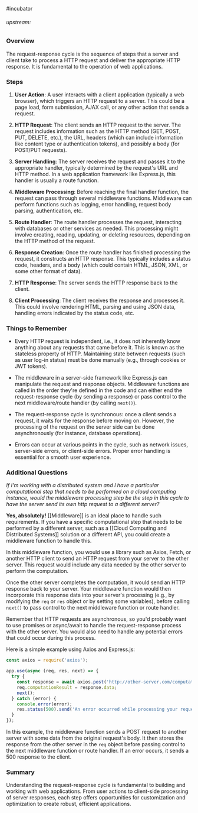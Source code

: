 #incubator 
###### upstream: 

### Overview

The request-response cycle is the sequence of steps that a server and client take to process a HTTP request and deliver the appropriate HTTP response. It is fundamental to the operation of web applications.

### Steps

1. **User Action**: A user interacts with a client application (typically a web browser), which triggers an HTTP request to a server. This could be a page load, form submission, AJAX call, or any other action that sends a request.

2. **HTTP Request**: The client sends an HTTP request to the server. The request includes information such as the HTTP method (GET, POST, PUT, DELETE, etc.), the URL, headers (which can include information like content type or authentication tokens), and possibly a body (for POST/PUT requests).

3. **Server Handling**: The server receives the request and passes it to the appropriate handler, typically determined by the request's URL and HTTP method. In a web application framework like Express.js, this handler is usually a route function.

4. **Middleware Processing**: Before reaching the final handler function, the request can pass through several middleware functions. Middleware can perform functions such as logging, error handling, request body parsing, authentication, etc.

5. **Route Handler**: The route handler processes the request, interacting with databases or other services as needed. This processing might involve creating, reading, updating, or deleting resources, depending on the HTTP method of the request.

6. **Response Creation**: Once the route handler has finished processing the request, it constructs an HTTP response. This typically includes a status code, headers, and a body (which could contain HTML, JSON, XML, or some other format of data).

7. **HTTP Response**: The server sends the HTTP response back to the client.

8. **Client Processing**: The client receives the response and processes it. This could involve rendering HTML, parsing and using JSON data, handling errors indicated by the status code, etc.

### Things to Remember

- Every HTTP request is independent, i.e., it does not inherently know anything about any requests that came before it. This is known as the stateless property of HTTP. Maintaining state between requests (such as user log-in status) must be done manually (e.g., through cookies or JWT tokens).

- The middleware in a server-side framework like Express.js can manipulate the request and response objects. Middleware functions are called in the order they're defined in the code and can either end the request-response cycle (by sending a response) or pass control to the next middleware/route handler (by calling `next()`).

- The request-response cycle is synchronous: once a client sends a request, it waits for the response before moving on. However, the processing of the request on the server side can be done asynchronously (for instance, database operations).

- Errors can occur at various points in the cycle, such as network issues, server-side errors, or client-side errors. Proper error handling is essential for a smooth user experience.

### Additional Questions 

*If I'm working with a distributed system and I have a particular computational step that needs to be performed on a cloud computing instance, would the middleware processing step be the step in this cycle to have the server send its own http request to a different server?*

**Yes, absolutely!** [[Middleware]] is an ideal place to handle such requirements. If you have a specific computational step that needs to be performed by a different server, such as a [[Cloud Computing and Distributed Systems]] solution or a different API, you could create a middleware function to handle this.

In this middleware function, you would use a library such as Axios, Fetch, or another HTTP client to send an HTTP request from your server to the other server. This request would include any data needed by the other server to perform the computation.

Once the other server completes the computation, it would send an HTTP response back to your server. Your middleware function would then incorporate this response data into your server's processing (e.g., by modifying the `req` or `res` object or by setting some variables), before calling `next()` to pass control to the next middleware function or route handler.

Remember that HTTP requests are asynchronous, so you'd probably want to use promises or async/await to handle the request-response process with the other server. You would also need to handle any potential errors that could occur during this process.

Here is a simple example using Axios and Express.js:

```javascript
const axios = require('axios');

app.use(async (req, res, next) => {
  try {
    const response = await axios.post('http://other-server.com/computation', { data: req.body.data });
    req.computationResult = response.data;
    next();
  } catch (error) {
    console.error(error);
    res.status(500).send('An error occurred while processing your request.');
  }
});
```

In this example, the middleware function sends a POST request to another server with some data from the original request's body. It then stores the response from the other server in the `req` object before passing control to the next middleware function or route handler. If an error occurs, it sends a 500 response to the client.

### Summary

Understanding the request-response cycle is fundamental to building and working with web applications. From user actions to client-side processing of server responses, each step offers opportunities for customization and optimization to create robust, efficient applications.